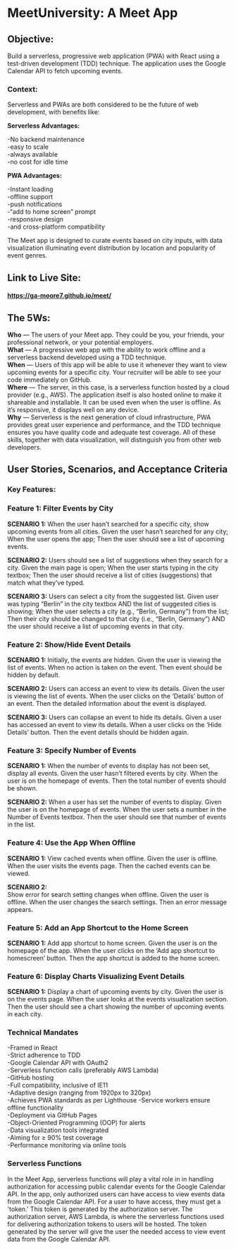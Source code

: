 # MeetUniversity: A Meet App

## Objective:

Build a serverless, progressive web application (PWA) with React using a test-driven development (TDD) technique. The application uses the Google Calendar API to fetch upcoming events.

### Context:

Serverless and PWAs are both considered to be the future of web development, with benefits like:

**Serverless Advantages:**

-No backend maintenance  
-easy to scale  
-always available  
-no cost for idle time

**PWA Advantages:**

-Instant loading  
-offline support  
-push notifications  
-“add to home screen” prompt  
-responsive design  
-and cross-platform compatibility

The Meet app is designed to curate events based on city inputs, with data visualization illuminating event distribution by location and popularity of event genres.

## Link to Live Site:

#### https://ga-moore7.github.io/meet/

## The 5Ws:

**Who** — The users of your Meet app. They could be you, your friends, your professional network, or your potential employers.  
**What** — A progressive web app with the ability to work offline and a serverless backend developed using a TDD technique.  
**When** — Users of this app will be able to use it whenever they want to view upcoming events for a specific city. Your recruiter will be able to see your code immediately on GitHub.  
**Where** — The server, in this case, is a serverless function hosted by a cloud provider (e.g., AWS). The application itself is also hosted online to make it shareable and installable. It can be used even when the user is offline. As it’s responsive, it displays well on any device.  
**Why** — Serverless is the next generation of cloud infrastructure, PWA provides great user experience and performance, and the TDD technique ensures you have quality code and adequate test coverage. All of these skills, together with data visualization, will distinguish you from other web developers.

## User Stories, Scenarios, and Acceptance Criteria

### Key Features:

### Feature 1: Filter Events by City

**SCENARIO 1:**
When the user hasn’t searched for a specific city, show upcoming events from all cities. Given the user hasn’t searched for any city; When the user opens the app; Then the user should see a list of upcoming events.

**SCENARIO 2:**
Users should see a list of suggestions when they search for a city. Given the main page is open; When the user starts typing in the city textbox; Then the user should receive a list of cities (suggestions) that match what they’ve typed.

**SCENARIO 3:**
Users can select a city from the suggested list. Given user was typing “Berlin” in the city textbox AND the list of suggested cities is showing; When the user selects a city (e.g., “Berlin, Germany”) from the list; Then their city should be changed to that city (i.e., “Berlin, Germany”) AND the user should receive a list of upcoming events in that city.

### Feature 2: Show/Hide Event Details

**SCENARIO 1:**
Initially, the events are hidden. Given the user is viewing the list of events. When no action is taken on the event. Then event should be hidden by default.

**SCENARIO 2:**
Users can access an event to view its details. Given the user is viewing the list of events. When the user clicks on the ‘Details’ button of an event. Then the detailed information about the event is displayed.

**SCENARIO 3:**
Users can collapse an event to hide its details. Given a user has accessed an event to view its details. When a user clicks on the ‘Hide Details’ button. Then the event details should be hidden again.

### Feature 3: Specify Number of Events

**SCENARIO 1:**
When the number of events to display has not been set, display all events. Given the user hasn’t filtered events by city. When the user is on the homepage of events. Then the total number of events should be shown.

**SCENARIO 2:**
When a user has set the number of events to display. Given the user is on the homepage of events. When the user sets a number in the Number of Events textbox. Then the user should see that number of events in the list.

### Feature 4: Use the App When Offline

**SCENARIO 1:**
View cached events when offline. Given the user is offline. When the user visits the events page. Then the cached events can be viewed.

**SCENARIO 2:**  
Show error for search setting changes when offline. Given the user is offline. When the user changes the search settings. Then an error message appears.

### Feature 5: Add an App Shortcut to the Home Screen

**SCENARIO 1:**
Add app shortcut to home screen. Given the user is on the homepage of the app. When the user clicks on the ‘Add app shortcut to homescreen’ button. Then the app shortcut is added to the home screen.

### Feature 6: Display Charts Visualizing Event Details

**SCENARIO 1:**
Display a chart of upcoming events by city. Given the user is on the events page. When the user looks at the events visualization section. Then the user should see a chart showing the number of upcoming events in each city.

### Technical Mandates

-Framed in React  
-Strict adherence to TDD  
-Google Calendar API with OAuth2  
-Serverless function calls (preferably AWS Lambda)  
-GitHub hosting  
-Full compatibility, inclusive of IE11  
-Adaptive design (ranging from 1920px to 320px)  
-Achieves PWA standards as per Lighthouse
-Service workers ensure offline functionality  
-Deployment via GitHub Pages  
-Object-Oriented Programming (OOP) for alerts  
-Data visualization tools integrated  
-Aiming for ≥ 90% test coverage  
-Performance monitoring via online tools

### Serverless Functions

In the Meet App, serverless functions will play a vital role in in handling authorization for accessing public calendar events for the Google Calendar API. In the app, only authorized users can have access to view events data from the Google Calendar API. For a user to have access, they must get a 'token.' This token is generated by the authorization server. The authorization server, AWS Lambda, is where the serverless functions used for delivering authorization tokens to users will be hosted. The token generated by the server will give the user the needed access to view event data from the Google Calendar API.

